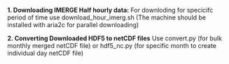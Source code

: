 **1. Downloading IMERGE Half hourly data:**
For downloding for specicifc period of time use download_hour_imerg.sh (The machine should be installed with aria2c for parallel downloading)

**2. Converting Downloaded HDF5 to netCDF files**
Use convert.py (for bulk monthly merged netCDF file) or hdf5_nc.py (for specific month to create individual day netCDF file)
